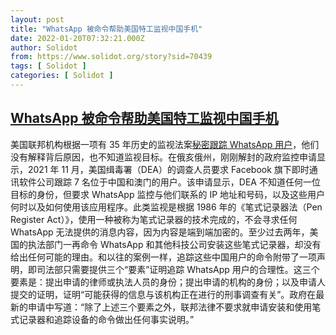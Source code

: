 ```yaml
---
layout: post
title: "WhatsApp 被命令帮助美国特工监视中国手机"
date: 2022-01-20T07:32:21.000Z
author: Solidot
from: https://www.solidot.org/story?sid=70439
tags: [ Solidot ]
categories: [ Solidot ]
---
```

<!--1642663941000-->
[WhatsApp 被命令帮助美国特工监视中国手机](https://www.solidot.org/story?sid=70439)
------

<div>
美国联邦机构根据一项有 35 年历史的监视法案<a href="https://www.forbes.com/sites/thomasbrewster/2022/01/17/whatsapp-ordered-to-spy-on-chinese-phones-by-america-no-explanation-given/" target="_blank">秘密跟踪 WhatsApp 用户</a>，他们没有解释背后原因，也不知道监视目标。在俄亥俄州，刚刚解封的政府监控申请显示，2021 年 11 月，美国缉毒署（DEA）的调查人员要求 Facebook 旗下即时通讯软件公司跟踪 7 名位于中国和澳门的用户。该申请显示，DEA 不知道任何一位目标的身份，但要求 WhatsApp 监控与他们联系的 IP 地址和号码，以及这些用户何时以及如何使用该应用程序。此类监视是根据 1986 年的《笔式记录器法（Pen Register Act）》，使用一种被称为笔式记录器的技术完成的，不会寻求任何 WhatsApp 无法提供的消息内容，因为内容是端到端加密的。至少过去两年，美国的执法部门一再命令 WhatsApp 和其他科技公司安装这些笔式记录器，却没有给出任何可能的理由。和以往的案例一样，追踪这些中国用户的命令附带了一项声明，即司法部只需要提供三个“要素”证明追踪 WhatsApp 用户的合理性。这三个要素是：提出申请的律师或执法人员的身份；提出申请的机构的身份；以及申请人提交的证明，证明“可能获得的信息与该机构正在进行的刑事调查有关”。政府在最新的申请中写道：“除了上述三个要素之外，联邦法律不要求就申请安装和使用笔式记录器和追踪设备的命令做出任何事实说明。”
</div>
